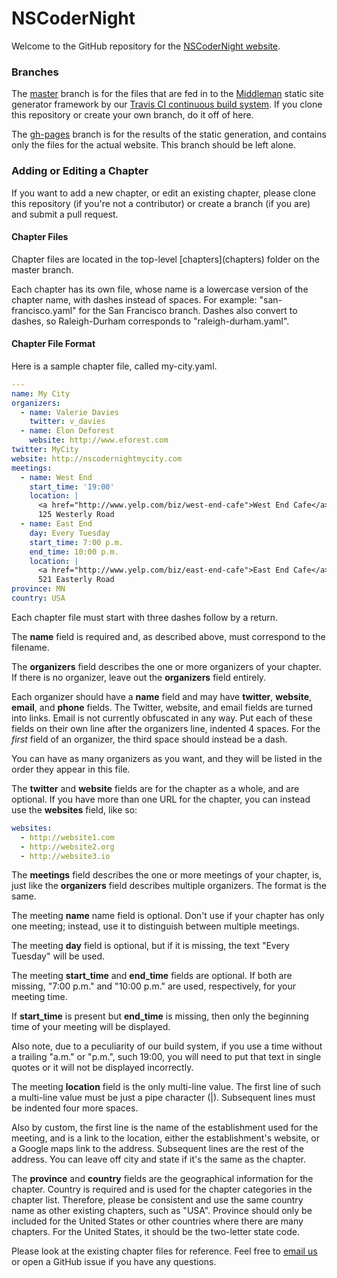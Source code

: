 # NSCoderNight

Welcome to the GitHub repository for the <a href="http://nscodernight.com">NSCoderNight website</a>.

<h3>Branches</h3>
The <a href="https://github.com/nscodernight/nscodernight/tree/master">master</a> branch is for the files that are fed in to the <a href="https://middlemanapp.com">Middleman</a> static site generator framework by our <a href="https://travis-ci.org/NSCoderNight/NSCoderNight">Travis CI continuous build system</a>. If you clone this repository or create your own branch, do it off of here.

The <a href="https://github.com/nscodernight/nscodernight/tree/gh-pages">gh-pages</a> branch is for the results of the static generation, and contains only the files for the actual website. This branch should be left alone.

<h3>Adding or Editing a Chapter</h3>
If you want to add a new chapter, or edit an existing chapter, please clone this repository (if you're not a contributor) or create a branch (if you are) and submit a pull request.

<h4>Chapter Files</h4>
Chapter files are located in the top-level [chapters](chapters) folder on the master branch.

Each chapter has its own file, whose name is a lowercase version of the chapter name, with dashes instead of spaces. For example: "san-francisco.yaml" for the San Francisco branch. Dashes also convert to dashes, so Raleigh-Durham corresponds to "raleigh-durham.yaml".

<h4>Chapter File Format</h4>
Here is a sample chapter file, called my-city.yaml.

```yml
---
name: My City
organizers:
  - name: Valerie Davies
    twitter: v_davies
  - name: Elon Deforest
    website: http://www.eforest.com
twitter: MyCity
website: http://nscodernightmycity.com
meetings:
  - name: West End
    start_time: '19:00'
    location: |
      <a href="http://www.yelp.com/biz/west-end-cafe">West End Cafe</a>
      125 Westerly Road
  - name: East End
    day: Every Tuesday
    start_time: 7:00 p.m.
    end_time: 10:00 p.m.
    location: |
      <a href="http://www.yelp.com/biz/east-end-cafe">East End Cafe</a>
      521 Easterly Road
province: MN
country: USA
```

Each chapter file must start with three dashes follow by a return.

The <B>name</B> field is required and, as described above, must correspond to the filename.

The <B>organizers</B> field describes the one or more organizers of your chapter. If there is no organizer, leave out the <B>organizers</B> field entirely.

Each organizer should have a <B>name</B> field and may have <B>twitter</B>, <B>website</B>, <B>email</B>, and <B>phone</B> fields. The Twitter, website, and email fields are turned into links. Email is not currently obfuscated in any way. Put each of these fields on their own line after the organizers line, indented 4 spaces. For the <I>first</I> field of an organizer, the third space should instead be a dash.

You can have as many organizers as you want, and they will be listed in the order they appear in this file.

The <B>twitter</B> and <B>website</B> fields are for the chapter as a whole, and are optional. If you have more than one URL for the chapter, you can instead use the <B>websites</B> field, like so:

```yml
websites:
  - http://website1.com
  - http://website2.org
  - http://website3.io
```
The <B>meetings</B> field describes the one or more meetings of your chapter, is, just like the <B>organizers</B> field describes multiple organizers. The format is the same.

The meeting <b>name</b> name field is optional. Don't use if your chapter has only one meeting; instead, use it to distinguish between multiple meetings.

The meeting <b>day</b> field is optional, but if it is missing, the text "Every Tuesday" will be used.

The meeting <b>start_time</b> and <b>end_time</b> fields are optional. If both are missing, "7:00 p.m." and "10:00 p.m." are used, respectively, for your meeting time.

If <b>start_time</b> is present but <b>end_time</b> is missing, then only the beginning time of your meeting will be displayed.

Also note, due to a peculiarity of our build system, if you use a time without a trailing "a.m." or "p.m.", such 19:00, you will need to put that text in single quotes or it will not be displayed incorrectly.

The meeting <b>location</b> field is the only multi-line value. The first line of such a multi-line value must be just a pipe character (|). Subsequent lines must be indented four more spaces. 

Also by custom, the first line is the name of the establishment used for the meeting, and is a link to the location, either the establishment's website, or a Google maps link to the address. Subsequent lines are the rest of the address. You can leave off city and state if it's the same as the chapter.

The <b>province</b> and <b>country</b> fields are the geographical information for the chapter. Country is required and is used for the chapter categories in the chapter list. Therefore, please be consistent and use the same country name as other existing chapters, such as "USA". Province should only be included for the United States or other countries where there are many chapters. For the United States, it should be the two-letter state code.

Please look at the existing chapter files for reference. Feel free to <a href="mailto:nscodernight@gmail.com">email us</a> or open a GitHub issue if you have any questions.
